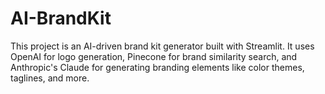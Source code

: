 # AI-BrandKit
This project is an AI-driven brand kit generator built with Streamlit. It uses OpenAI for logo generation, Pinecone for brand similarity search, and Anthropic's Claude for generating branding elements like color themes, taglines, and more.
